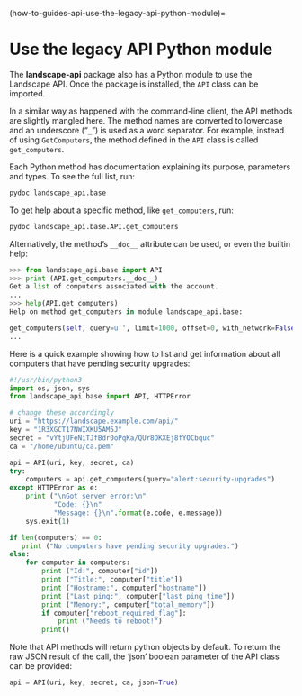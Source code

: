 (how-to-guides-api-use-the-legacy-api-python-module)=
# Use the legacy API Python module


The **landscape-api** package also has a Python module to use the Landscape API. Once the package is installed, the `API` class can be imported.

In a similar way as happened with the command-line client, the API methods are slightly mangled here. The method names are converted to lowercase and an underscore (“`_`”) is used as a word separator. For example, instead of using `GetComputers`, the method defined in the `API` class is called `get_computers`.

Each Python method has documentation explaining its purpose, parameters and types. To see the full list, run:

```bash
pydoc landscape_api.base
```

To get help about a specific method, like `get_computers`, run:

```bash
pydoc landscape_api.base.API.get_computers
```

Alternatively, the method’s `__doc__` attribute can be used, or even the builtin help:

```python
>>> from landscape_api.base import API
>>> print (API.get_computers.__doc__)
Get a list of computers associated with the account.
...
>>> help(API.get_computers)
Help on method get_computers in module landscape_api.base:

get_computers(self, query=u'', limit=1000, offset=0, with_network=False, ...
...
```

Here is a quick example showing how to list and get information about all computers that have pending security upgrades:

```python
#!/usr/bin/python3
import os, json, sys
from landscape_api.base import API, HTTPError

# change these accordingly
uri = "https://landscape.example.com/api/"
key = "1R3XGCT17NWIXKU5AM5J"
secret = "vYtjUFeNiTJfBdr0oPqKa/QUr8OKXEj8fYOCbquc"
ca = "/home/ubuntu/ca.pem"

api = API(uri, key, secret, ca)
try:
    computers = api.get_computers(query="alert:security-upgrades")
except HTTPError as e:
    print ("\nGot server error:\n"
           "Code: {}\n"
           "Message: {}\n".format(e.code, e.message))
    sys.exit(1)

if len(computers) == 0:
   print ("No computers have pending security upgrades.")
else:
    for computer in computers:
        print ("Id:", computer["id"])
        print ("Title:", computer["title"])
        print ("Hostname:", computer["hostname"])
        print ("Last ping:", computer["last_ping_time"])
        print ("Memory:", computer["total_memory"])
        if computer["reboot_required_flag"]:
            print ("Needs to reboot!")
        print()
```

Note that API methods will return python objects by default. To return the raw JSON result of the call, the ‘json’ boolean parameter of the API class can be provided:

```python
api = API(uri, key, secret, ca, json=True)
```


